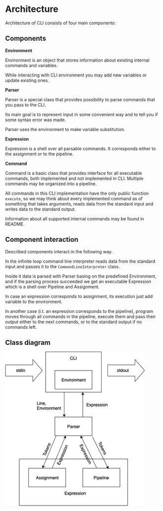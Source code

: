 # Architecture

Architecture of CLI consists of four main components:

## Components

**Environment**

Environment is an object that stores information about existing internal commands and variables.

While interacting with CLI environment you may add new variables or update existing ones.

**Parser**

Parser is a special class that provides possibility to parse commands that you pass to the CLI.

Its main goal is to represent input in some convenient way and to tell you if some syntax error was made.

Parser uses the environment to make variable substitution.

**Expression**

Expression is a shell over all parsable commands. It corresponds either to the assignment or to the pipeline.

**Command**

Command is a basic class that provides interface for all executable commands, both implemented and not
implemented in CLI. Multiple commands may be organized into a pipeline.

All commands in this CLI implementation have the only public function `execute`, so we may think about every
implemented command as of something that takes arguments, reads data from the standard input and writes data to the
standard output.

Information about all supported internal commands may be found in README.

## Component interaction

Described components interact in the following way.

In the infinite loop command line interpreter reads data from the standard input and passes it to the
`CommandLineInterpreter` class.

Inside it data is parsed with Parser basing on the predefined Environment, and if the parsing process succeeded we get
an executable Expression which is a shell over Pipeline and Assignment.

In case an expression corresponds to assignment, its execution just add variable to the environment.

In another case (i.t. an expression corresponds to the pipeline), program moves through all commands in the pipeline, execute
them and pass their output either to the next commands, or to the standard output if no commands left.

## Class diagram

![](./architecture.png)